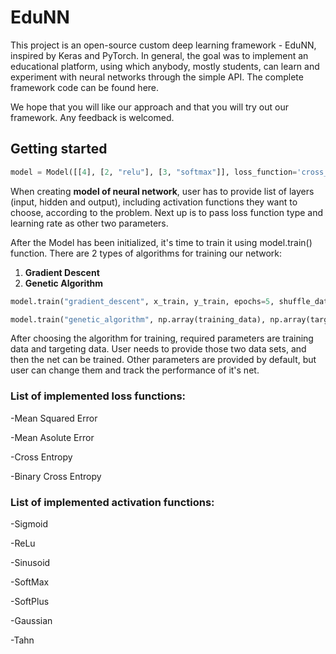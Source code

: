 # EduNN

This project is an open-source custom deep learning framework - EduNN, inspired by Keras and PyTorch. In general, the goal was to implement an educational platform, using which anybody, mostly students, can learn and experiment with neural networks through the simple API. The complete framework code can be found here.

We hope that you will like our approach and that you will try out our framework. Any feedback is welcomed.


## Getting started

```python
model = Model([[4], [2, "relu"], [3, "softmax"]], loss_function='cross_entropy', learning_rate=0.001)
```

When creating **model of neural network**, user has to provide list of layers (input, hidden and output), including activation functions they want to choose, according to the problem. Next up is to pass loss function type and learning rate as other two parameters.

After the Model has been initialized, it's time to train it using model.train() function. There are 2 types of algorithms for training our network: 
1. **Gradient Descent**
2. **Genetic Algorithm**

```python
model.train("gradient_descent", x_train, y_train, epochs=5, shuffle_data=True, batch_size=10)
```

```python
model.train("genetic_algorithm", np.array(training_data), np.array(targets), epochs=5, shuffle_data=True, batch_size=10)
```

After choosing the algorithm for training, required parameters are training data and targeting data. User needs to provide those two data sets, and then the net can be trained. Other parameters are provided by default, but user can change them and track the performance of it's net.

### List of implemented loss functions:

-Mean Squared Error

-Mean Asolute Error

-Cross Entropy

-Binary Cross Entropy

### List of implemented activation functions:

-Sigmoid

-ReLu

-Sinusoid

-SoftMax

-SoftPlus

-Gaussian

-Tahn
